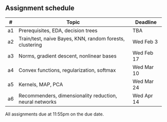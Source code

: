 ## Assignment schedule

| #    | Topic | Deadline |
|------|-------|--------|
|  a1  | Prerequisites, EDA, decision trees                       |  TBA     |
|  a2  | Train/test, naive Bayes, KNN, random forests, clustering |  Wed Feb 3  |
|  a3  | Norms, gradient descent, nonlinear bases                 |  Wed Feb 17 |
|  a4  | Convex functions, regularization, softmax                |  Wed Mar 10 |
|  a5  | Kernels, MAP, PCA                                        |  Wed Mar 24 |
|  a6  | Recommenders, dimensionality reduction, neural networks  |  Wed Apr 14 |

All assignments due at 11:55pm on the due date.
